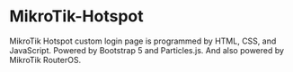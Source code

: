 # MikroTik-Hotspot

MikroTik Hotspot custom login page is programmed by HTML, CSS, and JavaScript.
Powered by Bootstrap 5 and Particles.js.
And also powered by MikroTik RouterOS.
